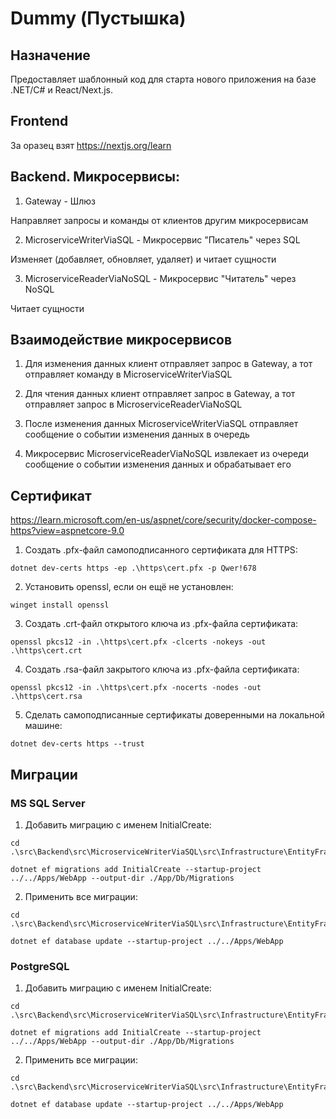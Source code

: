 # Dummy (Пустышка)

## Назначение

Предоставляет шаблонный код для старта нового приложения на базе .NET/C# и React/Next.js.

## Frontend

За оразец взят https://nextjs.org/learn

## Backend. Микросервисы:

1. Gateway - Шлюз

Направляет запросы и команды от клиентов другим микросервисам

2. MicroserviceWriterViaSQL - Микросервис "Писатель" через SQL

Изменяет (добавляет, обновляет, удаляет) и читает сущности

3. MicroserviceReaderViaNoSQL - Микросервис "Читатель" через NoSQL

Читает сущности

## Взаимодействие микросервисов

1. Для изменения данных клиент отправляет запрос в Gateway, а тот отправляет команду в MicroserviceWriterViaSQL

2. Для чтения данных клиент отправляет запрос в Gateway, а тот отправляет запрос в MicroserviceReaderViaNoSQL

3. После изменения данных MicroserviceWriterViaSQL отправляет сообщение о событии изменения данных в очередь

4. Микросервис MicroserviceReaderViaNoSQL извлекает из очереди сообщение о событии изменения данных и обрабатывает его

## Сертификат

https://learn.microsoft.com/en-us/aspnet/core/security/docker-compose-https?view=aspnetcore-9.0

1. Создать .pfx-файл самоподписанного сертификата для HTTPS:

```
dotnet dev-certs https -ep .\https\cert.pfx -p Qwer!678
```

2. Установить openssl, если он ещё не установлен:

```
winget install openssl
```

3. Создать .crt-файл открытого ключа из .pfx-файла сертификата:

```
openssl pkcs12 -in .\https\cert.pfx -clcerts -nokeys -out .\https\cert.crt
```

4. Создать .rsa-файл закрытого ключа из .pfx-файла сертификата:

```
openssl pkcs12 -in .\https\cert.pfx -nocerts -nodes -out .\https\cert.rsa
```

5. Сделать самоподписанные сертификаты доверенными на локальной машине:

```
dotnet dev-certs https --trust
```

## Миграции

### MS SQL Server

1. Добавить миграцию с именем InitialCreate:

```
cd .\src\Backend\src\MicroserviceWriterViaSQL\src\Infrastructure\EntityFrameworkForMSSQLServer

dotnet ef migrations add InitialCreate --startup-project ../../Apps/WebApp --output-dir ./App/Db/Migrations
```

2. Применить все миграции:

```
cd .\src\Backend\src\MicroserviceWriterViaSQL\src\Infrastructure\EntityFrameworkForMSSQLServer

dotnet ef database update --startup-project ../../Apps/WebApp
```

### PostgreSQL

1. Добавить миграцию с именем InitialCreate:

```
cd .\src\Backend\src\MicroserviceWriterViaSQL\src\Infrastructure\EntityFrameworkForPostgreSQL

dotnet ef migrations add InitialCreate --startup-project ../../Apps/WebApp --output-dir ./App/Db/Migrations
```

2. Применить все миграции:

```
cd .\src\Backend\src\MicroserviceWriterViaSQL\src\Infrastructure\EntityFrameworkForPostgreSQL

dotnet ef database update --startup-project ../../Apps/WebApp
```
